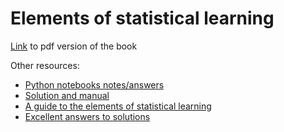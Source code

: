 # Elements of statistical learning

[Link](https://hastie.su.domains/Papers/ESLII.pdf) to pdf version of the book

Other resources:
 - [Python notebooks notes/answers](https://github.com/empathy87/The-Elements-of-Statistical-Learning-Python-Notebooks)
 - [Solution and manual](https://waxworksmath.com/Authors/G_M/Hastie/WriteUp/Weatherwax_Epstein_Hastie_Solution_Manual.pdf)
 - [A guide to the elements of statistical learning](https://getd.libs.uga.edu/pdfs/ma_james_c_201412_ms.pdf)
 - [Excellent answers to solutions](https://yuhangzhou88.github.io/ESL_Solution/)
